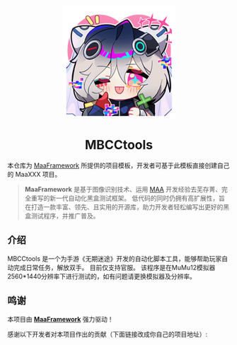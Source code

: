 <!-- markdownlint-disable MD033 MD041 -->
<p align="center">
  <img alt="LOGO" src="https://github.com/quietlysnow/MBCCtools/blob/main/resource/base/image/1.jpg" width="256" height="256" />
</p>

<div align="center">

# MBCCtools

</div>

本仓库为 [MaaFramework](https://github.com/MaaXYZ/MaaFramework) 所提供的项目模板，开发者可基于此模板直接创建自己的 MaaXXX 项目。

> **MaaFramework** 是基于图像识别技术、运用 [MAA](https://github.com/MaaAssistantArknights/MaaAssistantArknights) 开发经验去芜存菁、完全重写的新一代自动化黑盒测试框架。
> 低代码的同时仍拥有高扩展性，旨在打造一款丰富、领先、且实用的开源库，助力开发者轻松编写出更好的黑盒测试程序，并推广普及。

## 介绍
MBCCtools 是一个为手游《无期迷途》开发的自动化脚本工具，能够帮助玩家自动完成日常任务，解放双手。
目前仅支持官服。
该程序是在MuMu12模拟器2560*1440分辨率下进行测试的，如有问题请更换模拟器及分辨率。

## 鸣谢

本项目由 **[MaaFramework](https://github.com/MaaXYZ/MaaFramework)** 强力驱动！

感谢以下开发者对本项目作出的贡献（下面链接改成你自己的项目地址）:
